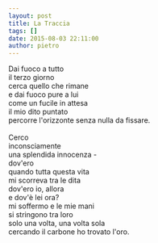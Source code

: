 ```yaml
---
layout: post
title: La Traccia
tags: []
date: 2015-08-03 22:11:00
author: pietro
---
```

Dai fuoco a tutto<br/>il terzo giorno<br/>cerca quello che rimane<br/>e dai fuoco pure a lui<br/>come un fucile in attesa<br/>il mio dito puntato<br/>percorre l'orizzonte senza nulla da fissare.<br/><br/>Cerco<br/>inconsciamente<br/>una splendida innocenza -<br/>dov'ero<br/>quando tutta questa vita<br/>mi scorreva tra le dita<br/>dov'ero io, allora<br/>e dov'è lei ora?<br/>mi soffermo e le mie mani<br/>si stringono tra loro<br/>solo una volta, una volta sola<br/>cercando il carbone ho trovato l'oro.
